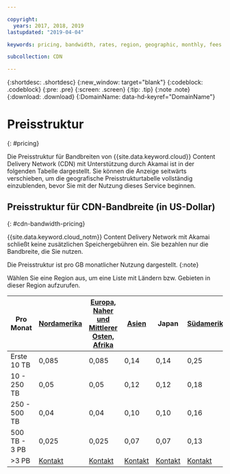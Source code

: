 ```yaml
---

copyright:
  years: 2017, 2018, 2019
lastupdated: "2019-04-04"

keywords: pricing, bandwidth, rates, region, geographic, monthly, fees

subcollection: CDN

---
```


{:shortdesc: .shortdesc}
{:new_window: target="blank"}
{:codeblock: .codeblock}
{:pre: .pre}
{:screen: .screen}
{:tip: .tip}
{:note .note}
{:download: .download}
{:DomainName: data-hd-keyref="DomainName"}

# Preisstruktur
{: #pricing}

Die Preisstruktur für Bandbreiten von {{site.data.keyword.cloud}} Content Delivery Network (CDN) mit Unterstützung durch Akamai ist in der folgenden Tabelle dargestellt. Sie können die Anzeige seitwärts verschieben, um die geografische Preisstrukturtabelle vollständig einzublenden, bevor Sie mit der Nutzung dieses Service beginnen.

## Preisstruktur für CDN-Bandbreite (in US-Dollar)
{: #cdn-bandwidth-pricing}

{{site.data.keyword.cloud_notm}} Content Delivery Network mit Akamai schließt keine zusätzlichen Speichergebühren ein. Sie bezahlen nur die Bandbreite, die Sie nutzen.

Die Preisstruktur ist pro GB monatlicher Nutzung dargestellt.
{:note}

Wählen Sie eine Region aus, um eine Liste mit Ländern bzw. Gebieten in dieser Region aufzurufen.


|Pro Monat| [Nordamerika](/docs/infrastructure/CDN?topic=CDN-north-american-region) | [Europa, Naher und Mittlerer Osten, Afrika](/docs/infrastructure/CDN?topic=CDN-emea-region) | [Asien](/docs/infrastructure/CDN?topic=CDN-asia-region) | Japan | [Südamerika](/docs/infrastructure/CDN?topic=CDN-south-american-region) | Australien, Neuseeland | Indien |
|-------|-----|-----|-----|-----|-----|----|-----|
|Erste 10 TB| 0,085 | 0,085 | 0,14 | 0,14 | 0,25 | 0,14 | 0,17 |
|10 - 250 TB | 0,05 | 0,05 | 0,12 | 0,12 | 0,18 | 0,12 | 0,11 |
|250 - 500 TB| 0,04 | 0,04 | 0,10 | 0,10 | 0,16 | 0,10 | 0,10 |
|500 TB - 3 PB| 0,025 | 0,025| 0,07 | 0,07 | 0,13 | 0,09 | 0,09 |
|\>3 PB| [Kontakt](https://www.ibm.com/account/reg/us-en/signup?formid=MAIL-wcp) | [Kontakt](https://www.ibm.com/account/reg/us-en/signup?formid=MAIL-wcp) | [Kontakt](https://www.ibm.com/account/reg/us-en/signup?formid=MAIL-wcp) | [Kontakt](https://www.ibm.com/account/reg/us-en/signup?formid=MAIL-wcp) | [Kontakt](https://www.ibm.com/account/reg/us-en/signup?formid=MAIL-wcp) | [Kontakt](https://www.ibm.com/account/reg/us-en/signup?formid=MAIL-wcp) | [Kontakt](https://www.ibm.com/account/reg/us-en/signup?formid=MAIL-wcp) |
